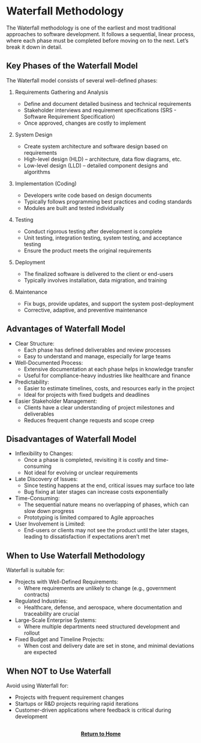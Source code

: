 # Waterfall Methodology

The Waterfall methodology is one of the earliest and most traditional approaches to software development. It follows a sequential, linear process, where each phase must be completed before moving on to the next. Let’s break it down in detail.

<h2>Key Phases of the Waterfall Model</h2>

The Waterfall model consists of several well-defined phases:

1. Requirements Gathering and Analysis
    - Define and document detailed business and technical requirements
    - Stakeholder interviews and requirement specifications (SRS - Software Requirement Specification)
    - Once approved, changes are costly to implement

2. System Design
    - Create system architecture and software design based on requirements
    - High-level design (HLD) – architecture, data flow diagrams, etc.
    - Low-level design (LLD) – detailed component designs and algorithms

3. Implementation (Coding)
    - Developers write code based on design documents
    - Typically follows programming best practices and coding standards
    - Modules are built and tested individually

4. Testing
    - Conduct rigorous testing after development is complete
    - Unit testing, integration testing, system testing, and acceptance testing
    - Ensure the product meets the original requirements

5. Deployment
    - The finalized software is delivered to the client or end-users
    - Typically involves installation, data migration, and training

6. Maintenance
    - Fix bugs, provide updates, and support the system post-deployment
    - Corrective, adaptive, and preventive maintenance

<h2>Advantages of Waterfall Model</h2>

- Clear Structure:
  - Each phase has defined deliverables and review processes
  - Easy to understand and manage, especially for large teams
- Well-Documented Process:
  - Extensive documentation at each phase helps in knowledge transfer
  - Useful for compliance-heavy industries like healthcare and finance
- Predictability:
  - Easier to estimate timelines, costs, and resources early in the project
  - Ideal for projects with fixed budgets and deadlines
- Easier Stakeholder Management:
  - Clients have a clear understanding of project milestones and deliverables
  - Reduces frequent change requests and scope creep

<h2>Disadvantages of Waterfall Model</h2>

- Inflexibility to Changes:
    - Once a phase is completed, revisiting it is costly and time-consuming
    - Not ideal for evolving or unclear requirements
- Late Discovery of Issues:
    - Since testing happens at the end, critical issues may surface too late
    - Bug fixing at later stages can increase costs exponentially
- Time-Consuming:
    - The sequential nature means no overlapping of phases, which can slow down progress
    - Prototyping is limited compared to Agile approaches
- User Involvement is Limited:
    - End-users or clients may not see the product until the later stages, leading to dissatisfaction if expectations aren’t met

<h2>When to Use Waterfall Methodology</h2>

Waterfall is suitable for:
- Projects with Well-Defined Requirements:
    - Where requirements are unlikely to change (e.g., government contracts)
- Regulated Industries:
    - Healthcare, defense, and aerospace, where documentation and traceability are crucial
- Large-Scale Enterprise Systems:
    - Where multiple departments need structured development and rollout
- Fixed Budget and Timeline Projects:
    - When cost and delivery date are set in stone, and minimal deviations are expected

<h2>When NOT to Use Waterfall</h2>

Avoid using Waterfall for:
- Projects with frequent requirement changes
- Startups or R&D projects requiring rapid iterations
- Customer-driven applications where feedback is critical during development

<h2></h2>
<p align="center">
  <a href="https://github.com/rlangc"><b>Return to Home</b></a>
